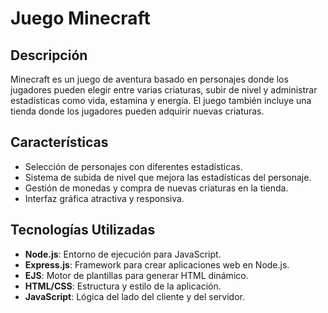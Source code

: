 # Juego Minecraft

## Descripción
Minecraft es un juego de aventura basado en personajes donde los jugadores pueden elegir entre varias criaturas, subir de nivel y administrar estadísticas como vida, estamina y energía. El juego también incluye una tienda donde los jugadores pueden adquirir nuevas criaturas.

## Características
- Selección de personajes con diferentes estadísticas.
- Sistema de subida de nivel que mejora las estadísticas del personaje.
- Gestión de monedas y compra de nuevas criaturas en la tienda.
- Interfaz gráfica atractiva y responsiva.

## Tecnologías Utilizadas
- **Node.js**: Entorno de ejecución para JavaScript.
- **Express.js**: Framework para crear aplicaciones web en Node.js.
- **EJS**: Motor de plantillas para generar HTML dinámico.
- **HTML/CSS**: Estructura y estilo de la aplicación.
- **JavaScript**: Lógica del lado del cliente y del servidor.


